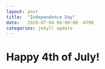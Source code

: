 ```yaml
---
layout: post
title:  "Independence Day"
date:   2020-07-04 08:00:00 -0700
categories: jekyll update
---
```

# Happy 4th of July!

